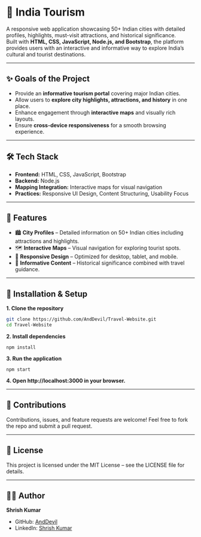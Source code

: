 # 🕌 India Tourism

A responsive web application showcasing 50+ Indian cities with detailed profiles, highlights, must-visit attractions, and historical significance.  
Built with **HTML, CSS, JavaScript, Node.js, and Bootstrap**, the platform provides users with an interactive and informative way to explore India’s cultural and tourist destinations.  

---

## ✨ Goals of the Project
- Provide an **informative tourism portal** covering major Indian cities.  
- Allow users to **explore city highlights, attractions, and history** in one place.  
- Enhance engagement through **interactive maps** and visually rich layouts.  
- Ensure **cross-device responsiveness** for a smooth browsing experience.  

---

## 🛠️ Tech Stack
- **Frontend:** HTML, CSS, JavaScript, Bootstrap  
- **Backend:** Node.js  
- **Mapping Integration:** Interactive maps for visual navigation  
- **Practices:** Responsive UI Design, Content Structuring, Usability Focus  

---

## 🚀 Features
- 🏙️ **City Profiles** – Detailed information on 50+ Indian cities including attractions and highlights.  
- 🗺️ **Interactive Maps** – Visual navigation for exploring tourist spots.  
- 📱 **Responsive Design** – Optimized for desktop, tablet, and mobile.  
- 📖 **Informative Content** – Historical significance combined with travel guidance.  

---

## 📌 Installation & Setup
**1. Clone the repository**
   
   ```bash
   git clone https://github.com/AndDevil/Travel-Website.git
   cd Travel-Website
```

**2. Install dependencies**

```
npm install
```


**3. Run the application**

```
npm start
```

**4. Open http://localhost:3000 in your browser.**

---

## 🤝 Contributions

Contributions, issues, and feature requests are welcome!
Feel free to fork the repo and submit a pull request.


---

## 📄 License

This project is licensed under the MIT License – see the LICENSE file for details.


---

## 👨‍💻 Author
**Shrish Kumar**  
- GitHub: [AndDevil](https://github.com/AndDevil)  
- LinkedIn: [Shrish Kumar](https://www.linkedin.com/in/shrish-k-83821212a/)
